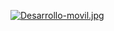 [![Desarrollo-movil.jpg](https://i.postimg.cc/NjdFh430/Desarrollo-movil.jpg)](https://postimg.cc/FYJN3jst)
